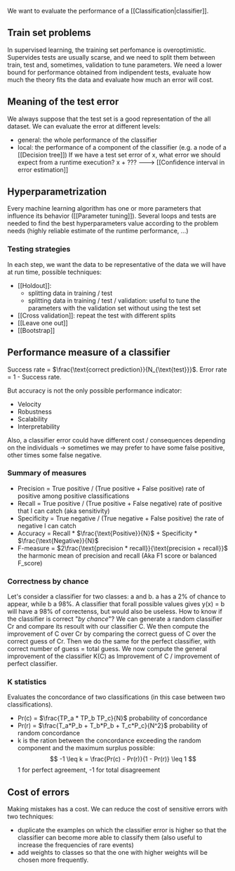 We want to evaluate the performance of a [[Classification|classifier]].

## Train set problems
In supervised learning, the training set perfomance is overoptimistic. Supervides tests are usually scarse, and we need to split them between train, test and, sometimes, validation to tune parameters.
We need a lower bound for performance obtained from indipendent tests, evaluate how much the theory fits the data and evaluate how much an error will cost.

## Meaning of the test error

We always suppose that the test set is a good representation of the all dataset.
We can evaluate the error at different levels:
- general: the whole performance of the classifier
- local: the performance of a component of the classifier (e.g. a node of a [[Decision tree]])
If we have a test set error of x, what error we should expect from a runtime execution?
x + ??? ---> [[Confidence interval in error estimation]]

## Hyperparametrization

Every machine learning algorithm has one or more parameters that influence its behavior ([[Parameter tuning]]). Several loops and tests are needed to find the best hyperparameters value according to the problem needs (highly reliable estimate of the runtime performance, ...)

### Testing strategies
In each step, we want the data to be representative of the data we will have at run time, possible techniques:
- [[Holdout]]:
	- splitting data in training / test
	- splitting data in training / test / validation: useful to tune the parameters with the validation set without using the test set
- [[Cross validation]]: repeat the test with different splits
- [[Leave one out]]
- [[Bootstrap]]

## Performance measure of a classifier

Success rate = $\frac{\text{correct prediction}}{N_{\text{test}}}$. Error rate = 1 - Success rate.

But accuracy is not the only possible performance indicator:
- Velocity
- Robustness
- Scalability
- Interpretability

Also, a classifier error could have different cost / consequences depending on the individuals -> sometimes we may prefer to have some false positive, other times some false negative.

### Summary of measures
- Precision = True positive / (True positive + False positive) rate of positive among positive classifications
- Recall = True positive / (True positive + False negative) rate of positive that I can catch (aka sensitivity)
- Specificity = True negative / (True negative + False positive) the rate of negative I can catch
- Accuracy = Recall * $\frac{\text{Positive}}{N}$ + Specificity * $\frac{\text{Negative}}{N}$
- F-measure = $2\frac{\text{precision * recall}}{\text{precision + recall}}$ the harmonic mean of precision and recall (Aka F1 score or balanced F_score)

### Correctness by chance
Let's consider a classifier for two classes: a and b. a has a 2% of chance to appear, while b a 98%. A classifier that forall possible values gives y(x) = b will have a 98% of correctenss, but would also be useless. How to know if the classifier is correct "_by chance_"? 
We can generate a random classifier Cr and compare its resoult with our classifier C.
We then compute the improvement of C over Cr by comparing the correct guess of C over the correct guess of Cr. Then we do the same for the perfect classifier, with correct number of guess = total guess.
We now compute the general improvement of the classifier K(C) as Improvement of C / improvement of perfect classifier.

### K statistics
Evaluates the concordance of two classifications (in this case between two classifications).
- Pr(c) = $\frac{TP_a * TP_b TP_c}{N}$ probability of concordance
- Pr(r) = $\frac{T_a*P_b + T_b*P_b + T_c*P_c}{N^2}$ probability of random concordance
- k is the ration between the concordance exceeding the random component and the maximum surplus possible:
$$
-1 \leq k = \frac{Pr(c) - Pr(r)}{1 - Pr(r)} \leq 1
$$
1 for perfect agreement, -1 for total disagreement

## Cost of errors
Making mistakes has a cost. We can reduce the cost of sensitive errors with two techniques:
- duplicate the examples on which the classifier error is higher so that the classifier can become more able to classify them (also useful to increase the frequencies of rare events)
- add weights to classes so that the one with higher weights will be chosen more frequently.